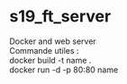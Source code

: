 # s19_ft_server
Docker and web server <br>
Commande utiles : <br>
docker build -t name . <br>
docker run -d -p 80:80 name <br>
